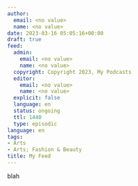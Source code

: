 ```yaml
---
author:
  email: <no value>
  name: <no value>
date: 2023-03-16 05:05:16+00:00
draft: true
feed:
  admin:
    email: <no value>
    name: <no value>
  copyright: Copyright 2023, My Podcasts
  editor:
    email: <no value>
    name: <no value>
  explicit: false
  language: en
  status: ongoing
  ttl: 1440
  type: episodic
language: en
tags:
- Arts
- Arts; Fashion & Beauty
title: My Feed
---
```


blah